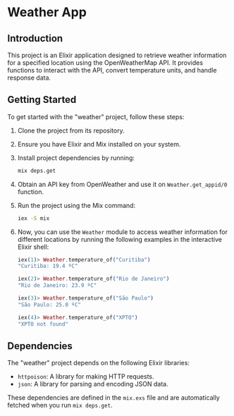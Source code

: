 # Weather App

## Introduction
This project is an Elixir application designed to retrieve weather information for a specified location using the OpenWeatherMap API. It provides functions to interact with the API, convert temperature units, and handle response data.

## Getting Started
To get started with the "weather" project, follow these steps:

1. Clone the project from its repository.

2. Ensure you have Elixir and Mix installed on your system.

3. Install project dependencies by running:
   ```bash
   mix deps.get
   ```

4. Obtain an API key from OpenWeather and use it on `Weather.get_appid/0` function.

5. Run the project using the Mix command:
   ```bash
   iex -S mix
   ```

6. Now, you can use the `Weather` module to access weather information for different locations by running the following examples in the interactive Elixir shell:

   ```elixir
   iex(1)> Weather.temperature_of("Curitiba")
   "Curitiba: 19.4 ºC"

   iex(2)> Weather.temperature_of("Rio de Janeiro")
   "Rio de Janeiro: 23.9 ºC"

   iex(3)> Weather.temperature_of("São Paulo")
   "São Paulo: 25.0 ºC"

   iex(4)> Weather.temperature_of("XPTO")
   "XPTO not found"
   ```

## Dependencies
The "weather" project depends on the following Elixir libraries:

- `httpoison`: A library for making HTTP requests.
- `json`: A library for parsing and encoding JSON data.

These dependencies are defined in the `mix.exs` file and are automatically fetched when you run `mix deps.get`.

